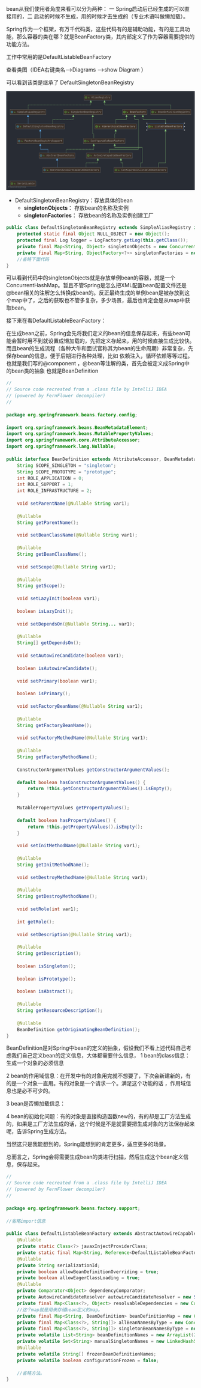 bean从我们使用者角度来看可以分为两种： 一 Spring启动后已经生成的可以直接用的，二 启动的时候不生成，用的时候才去生成的（专业术语叫做懒加载）。

Spring作为一个框架，有万千代码类，这些代码有的是辅助功能，有的是工具功能，那么容器的类在哪？就是BeanFactory类，其内部定义了作为容器需要提供的功能方法。

工作中常用的是DefaultListableBeanFactory

查看类图（IDEA右键类名-->Diagrams -->show Diagram ）

可以看到该类是继承了 DefaultSingletonBeanRegistry


![](..\imgs\Spring\DefaultListableBeanFactory.png)

- DefaultSingletonBeanRegistry：存放具体的bean
  - **singletonObjects**： 存放bean的名称及实例
  - **singletonFactories**： 存放bean的名称及实例创建工厂

```java
public class DefaultSingletonBeanRegistry extends SimpleAliasRegistry implements SingletonBeanRegistry {
    protected static final Object NULL_OBJECT = new Object();
    protected final Log logger = LogFactory.getLog(this.getClass());
    private final Map<String, Object> singletonObjects = new ConcurrentHashMap(256);
    private final Map<String, ObjectFactory<?>> singletonFactories = new HashMap(16);
    //省略下面代码
}
```

可以看到代码中的singletonObjects就是存放单例bean的容器，就是一个ConcurrentHashMap。暂且不管Spring是怎么把XML配置bean配置文件还是@bean相关的注解怎么转换成bean的。反正最终生成的单例bean是被存放到这个map中了，之后的获取也不管多复杂，多少场景，最后也肯定会是从map中获取bean。


接下来在看DefaultListableBeanFactory：

在生成bean之前，Spring会先将我们定义的bean的信息保存起来，有些bean可能会暂时用不到就设置成懒加载的，先把定义存起来，用的时候直接生成比较快。而且bean的生成流程（各种大牛和面试官称其为bean的生命周期）非常复杂，先保存bean的信息，便于后期进行各种处理，比如 依赖注入，循环依赖等等过程。也就是我们写的@component ，@bean等注解的类，首先会被定义成Spring中的bean类的抽象 也就是BeanDefinition

```java
//
// Source code recreated from a .class file by IntelliJ IDEA
// (powered by FernFlower decompiler)
//
 
package org.springframework.beans.factory.config;
 
import org.springframework.beans.BeanMetadataElement;
import org.springframework.beans.MutablePropertyValues;
import org.springframework.core.AttributeAccessor;
import org.springframework.lang.Nullable;
 
public interface BeanDefinition extends AttributeAccessor, BeanMetadataElement {
    String SCOPE_SINGLETON = "singleton";
    String SCOPE_PROTOTYPE = "prototype";
    int ROLE_APPLICATION = 0;
    int ROLE_SUPPORT = 1;
    int ROLE_INFRASTRUCTURE = 2;
 
    void setParentName(@Nullable String var1);
 
    @Nullable
    String getParentName();
 
    void setBeanClassName(@Nullable String var1);
 
    @Nullable
    String getBeanClassName();
 
    void setScope(@Nullable String var1);
 
    @Nullable
    String getScope();
 
    void setLazyInit(boolean var1);
 
    boolean isLazyInit();
 
    void setDependsOn(@Nullable String... var1);
 
    @Nullable
    String[] getDependsOn();
 
    void setAutowireCandidate(boolean var1);
 
    boolean isAutowireCandidate();
 
    void setPrimary(boolean var1);
 
    boolean isPrimary();
 
    void setFactoryBeanName(@Nullable String var1);
 
    @Nullable
    String getFactoryBeanName();
 
    void setFactoryMethodName(@Nullable String var1);
 
    @Nullable
    String getFactoryMethodName();
 
    ConstructorArgumentValues getConstructorArgumentValues();
 
    default boolean hasConstructorArgumentValues() {
        return !this.getConstructorArgumentValues().isEmpty();
    }
 
    MutablePropertyValues getPropertyValues();
 
    default boolean hasPropertyValues() {
        return !this.getPropertyValues().isEmpty();
    }
 
    void setInitMethodName(@Nullable String var1);
 
    @Nullable
    String getInitMethodName();
 
    void setDestroyMethodName(@Nullable String var1);
 
    @Nullable
    String getDestroyMethodName();
 
    void setRole(int var1);
 
    int getRole();
 
    void setDescription(@Nullable String var1);
 
    @Nullable
    String getDescription();
 
    boolean isSingleton();
 
    boolean isPrototype();
 
    boolean isAbstract();
 
    @Nullable
    String getResourceDescription();
 
    @Nullable
    BeanDefinition getOriginatingBeanDefinition();
}
```

BeanDefinition是对Spring中bean的定义的抽象，假设我们不看上述代码自己考虑我们自己定义bean的定义信息，大体都需要什么信息，
1 bean的class信息：生成一个对象的必须信息

2 bean的作用域信息：在开发中有的对象用完就不想要了，下次会新建新的，有的是一个对象一直用。有的对象是一个请求一个。满足这个功能的话 ，作用域信息也是必不可少的。

3 bean是否懒加载信息：

4 bean的初始化问题：有的对象是直接构造函数new的，有的却是工厂方法生成的，如果是工厂方法生成的话，这个时候是不是就需要把生成对象的方法保存起来呢，告诉Spring生成方法。

当然这只是我能想到的，Spring能想到的肯定更多，适应更多的场景。

总而言之，Spring会将需要生成bean的类进行扫描，然后生成这个bean定义信息，保存起来。


```java
//
// Source code recreated from a .class file by IntelliJ IDEA
// (powered by FernFlower decompiler)
//
 
package org.springframework.beans.factory.support;
 
//省略import信息
 
public class DefaultListableBeanFactory extends AbstractAutowireCapableBeanFactory implements ConfigurableListableBeanFactory, BeanDefinitionRegistry, Serializable {
    @Nullable
    private static Class<?> javaxInjectProviderClass;
    private static final Map<String, Reference<DefaultListableBeanFactory>> serializableFactories;
    @Nullable
    private String serializationId;
    private boolean allowBeanDefinitionOverriding = true;
    private boolean allowEagerClassLoading = true;
    @Nullable
    private Comparator<Object> dependencyComparator;
    private AutowireCandidateResolver autowireCandidateResolver = new SimpleAutowireCandidateResolver();
    private final Map<Class<?>, Object> resolvableDependencies = new ConcurrentHashMap(16);
    //这个map就是用来存储bean定义的map。
    private final Map<String, BeanDefinition> beanDefinitionMap = new ConcurrentHashMap(256);
    private final Map<Class<?>, String[]> allBeanNamesByType = new ConcurrentHashMap(64);
    private final Map<Class<?>, String[]> singletonBeanNamesByType = new ConcurrentHashMap(64);
    private volatile List<String> beanDefinitionNames = new ArrayList(256);
    private volatile Set<String> manualSingletonNames = new LinkedHashSet(16);
    @Nullable
    private volatile String[] frozenBeanDefinitionNames;
    private volatile boolean configurationFrozen = false;
 
    //省略方法。
}
```

